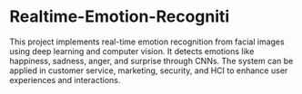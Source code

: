 # Realtime-Emotion-Recogniti
This project implements real-time emotion recognition from facial images using deep learning and computer vision. It detects emotions like happiness, sadness, anger, and surprise through CNNs. The system can be applied in customer service, marketing, security, and HCI to enhance user experiences and interactions.
